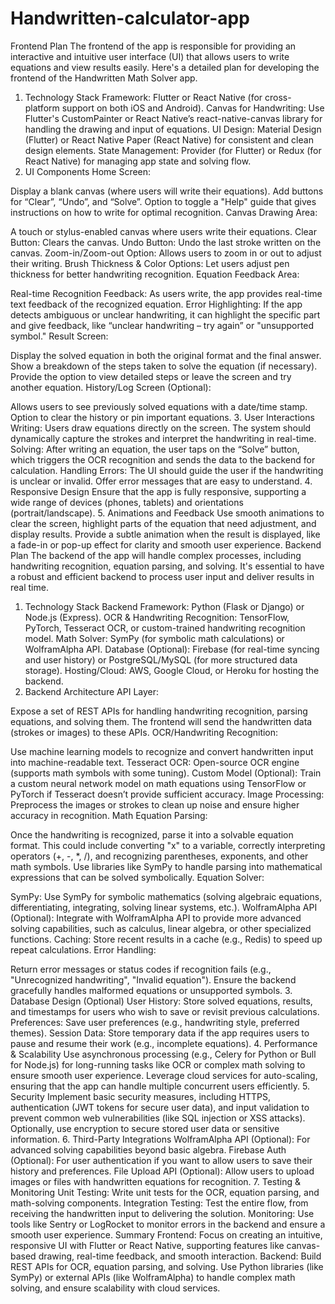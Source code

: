 # Handwritten-calculator-app

Frontend Plan
The frontend of the app is responsible for providing an interactive and intuitive user interface (UI) that allows users to write equations and view results easily. Here's a detailed plan for developing the frontend of the Handwritten Math Solver app.

1. Technology Stack
Framework: Flutter or React Native (for cross-platform support on both iOS and Android).
Canvas for Handwriting: Use Flutter's CustomPainter or React Native’s react-native-canvas library for handling the drawing and input of equations.
UI Design: Material Design (Flutter) or React Native Paper (React Native) for consistent and clean design elements.
State Management: Provider (for Flutter) or Redux (for React Native) for managing app state and solving flow.
2. UI Components
Home Screen:

Display a blank canvas (where users will write their equations).
Add buttons for “Clear”, “Undo”, and “Solve”.
Option to toggle a "Help" guide that gives instructions on how to write for optimal recognition.
Canvas Drawing Area:

A touch or stylus-enabled canvas where users write their equations.
Clear Button: Clears the canvas.
Undo Button: Undo the last stroke written on the canvas.
Zoom-in/Zoom-out Option: Allows users to zoom in or out to adjust their writing.
Brush Thickness & Color Options: Let users adjust pen thickness for better handwriting recognition.
Equation Feedback Area:

Real-time Recognition Feedback: As users write, the app provides real-time text feedback of the recognized equation.
Error Highlighting: If the app detects ambiguous or unclear handwriting, it can highlight the specific part and give feedback, like “unclear handwriting – try again” or "unsupported symbol."
Result Screen:

Display the solved equation in both the original format and the final answer.
Show a breakdown of the steps taken to solve the equation (if necessary).
Provide the option to view detailed steps or leave the screen and try another equation.
History/Log Screen (Optional):

Allows users to see previously solved equations with a date/time stamp.
Option to clear the history or pin important equations.
3. User Interactions
Writing: Users draw equations directly on the screen. The system should dynamically capture the strokes and interpret the handwriting in real-time.
Solving: After writing an equation, the user taps on the “Solve” button, which triggers the OCR recognition and sends the data to the backend for calculation.
Handling Errors: The UI should guide the user if the handwriting is unclear or invalid. Offer error messages that are easy to understand.
4. Responsive Design
Ensure that the app is fully responsive, supporting a wide range of devices (phones, tablets) and orientations (portrait/landscape).
5. Animations and Feedback
Use smooth animations to clear the screen, highlight parts of the equation that need adjustment, and display results.
Provide a subtle animation when the result is displayed, like a fade-in or pop-up effect for clarity and smooth user experience.
Backend Plan
The backend of the app will handle complex processes, including handwriting recognition, equation parsing, and solving. It's essential to have a robust and efficient backend to process user input and deliver results in real time.

1. Technology Stack
Backend Framework: Python (Flask or Django) or Node.js (Express).
OCR & Handwriting Recognition: TensorFlow, PyTorch, Tesseract OCR, or custom-trained handwriting recognition model.
Math Solver: SymPy (for symbolic math calculations) or WolframAlpha API.
Database (Optional): Firebase (for real-time syncing and user history) or PostgreSQL/MySQL (for more structured data storage).
Hosting/Cloud: AWS, Google Cloud, or Heroku for hosting the backend.
2. Backend Architecture
API Layer:

Expose a set of REST APIs for handling handwriting recognition, parsing equations, and solving them.
The frontend will send the handwritten data (strokes or images) to these APIs.
OCR/Handwriting Recognition:

Use machine learning models to recognize and convert handwritten input into machine-readable text.
Tesseract OCR: Open-source OCR engine (supports math symbols with some tuning).
Custom Model (Optional): Train a custom neural network model on math equations using TensorFlow or PyTorch if Tesseract doesn’t provide sufficient accuracy.
Image Processing: Preprocess the images or strokes to clean up noise and ensure higher accuracy in recognition.
Math Equation Parsing:

Once the handwriting is recognized, parse it into a solvable equation format. This could include converting "x" to a variable, correctly interpreting operators (+, -, *, /), and recognizing parentheses, exponents, and other math symbols.
Use libraries like SymPy to handle parsing into mathematical expressions that can be solved symbolically.
Equation Solver:

SymPy: Use SymPy for symbolic mathematics (solving algebraic equations, differentiating, integrating, solving linear systems, etc.).
WolframAlpha API (Optional): Integrate with WolframAlpha API to provide more advanced solving capabilities, such as calculus, linear algebra, or other specialized functions.
Caching: Store recent results in a cache (e.g., Redis) to speed up repeat calculations.
Error Handling:

Return error messages or status codes if recognition fails (e.g., "Unrecognized handwriting", "Invalid equation").
Ensure the backend gracefully handles malformed equations or unsupported symbols.
3. Database Design (Optional)
User History:
Store solved equations, results, and timestamps for users who wish to save or revisit previous calculations.
Preferences:
Save user preferences (e.g., handwriting style, preferred themes).
Session Data:
Store temporary data if the app requires users to pause and resume their work (e.g., incomplete equations).
4. Performance & Scalability
Use asynchronous processing (e.g., Celery for Python or Bull for Node.js) for long-running tasks like OCR or complex math solving to ensure smooth user experience.
Leverage cloud services for auto-scaling, ensuring that the app can handle multiple concurrent users efficiently.
5. Security
Implement basic security measures, including HTTPS, authentication (JWT tokens for secure user data), and input validation to prevent common web vulnerabilities (like SQL injection or XSS attacks).
Optionally, use encryption to secure stored user data or sensitive information.
6. Third-Party Integrations
WolframAlpha API (Optional): For advanced solving capabilities beyond basic algebra.
Firebase Auth (Optional): For user authentication if you want to allow users to save their history and preferences.
File Upload API (Optional): Allow users to upload images or files with handwritten equations for recognition.
7. Testing & Monitoring
Unit Testing: Write unit tests for the OCR, equation parsing, and math-solving components.
Integration Testing: Test the entire flow, from receiving the handwritten input to delivering the solution.
Monitoring: Use tools like Sentry or LogRocket to monitor errors in the backend and ensure a smooth user experience.
Summary
Frontend: Focus on creating an intuitive, responsive UI with Flutter or React Native, supporting features like canvas-based drawing, real-time feedback, and smooth interaction.
Backend: Build REST APIs for OCR, equation parsing, and solving. Use Python libraries (like SymPy) or external APIs (like WolframAlpha) to handle complex math solving, and ensure scalability with cloud services.
